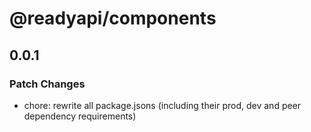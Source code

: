 # @readyapi/components

## 0.0.1

### Patch Changes

- chore: rewrite all package.jsons (including their prod, dev and peer dependency requirements)
